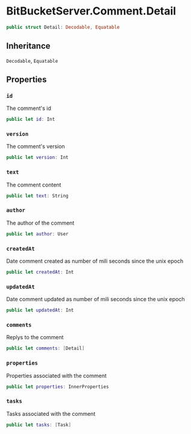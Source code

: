 # BitBucketServer.Comment.Detail

``` swift
public struct Detail: Decodable, Equatable 
```

## Inheritance

`Decodable`, `Equatable`

## Properties

### `id`

The comment's id

``` swift
public let id: Int
```

### `version`

The comment's version

``` swift
public let version: Int
```

### `text`

The comment content

``` swift
public let text: String
```

### `author`

The author of the comment

``` swift
public let author: User
```

### `createdAt`

Date comment created as number of mili seconds since the unix epoch

``` swift
public let createdAt: Int
```

### `updatedAt`

Date comment updated as number of mili seconds since the unix epoch

``` swift
public let updatedAt: Int
```

### `comments`

Replys to the comment

``` swift
public let comments: [Detail]
```

### `properties`

Properties associated with the comment

``` swift
public let properties: InnerProperties
```

### `tasks`

Tasks associated with the comment

``` swift
public let tasks: [Task]
```

